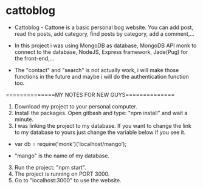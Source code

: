 # cattoblog

- Cattoblog - Cattone is a basic personal bog website. You can add post, read the posts, add category, find posts by category, add a comment,...

- In this project i was using MongoDB as database, MongoDB API monk to connect to the database, NodeJS, Express framework, Jade(Pug) for the front-end,...

- The "contact" and "search" is not actually work, i will make those functions in the future and maybe i will do the authentication function too.

==============MY NOTES FOR NEW GUYS==============
1. Download my project to your personal computer.
2. Install the packages. Open gitbash and type: "npm install" and wait a minute.
3. I was linking the project to my database. If you want to change the link to my database to yours just change the variable below if you see it.

- var db = require('monk')('localhost/mango');

- "mango" is the name of my database.

3. Run the project: "npm start".
4. The project is running on PORT 3000.
5. Go to "localhost:3000" to use the website.
